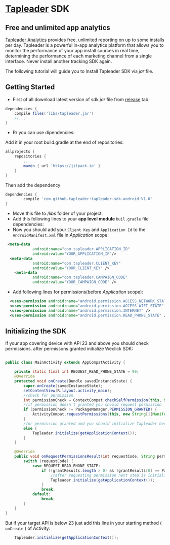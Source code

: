 # [Tapleader](http://tapleader.com) SDK 

## Free and unlimited app analytics

[Tapleader Analytics](http://tapleader.com) provides free, unlimited reporting on up to some installs per day. Tapleader is a powerful in-app analytics platform that allows you to monitor the performance of your app install sources in real time, determining the performance of each marketing channel from a single interface. Never install another tracking SDK again.

The following tutorial will guide you to Install Tapleader SDK via *jar* file.

## Getting Started

* First of all download latest version of sdk *jar* file from [release](https://github.com/tapleader/tapleader-sdk-android/releases) tab:

```gradle
dependencies {
    compile files('libs/tapleader.jar')
    //...
}
```

* Rr you can use dipendencies:

Add it in your root build.gradle at the end of repositories:
```gradle
allprojects {
	repositories {
		...
		maven { url 'https://jitpack.io' }
	}
}
```
Then add the dependency
```gradle
dependencies {
        compile 'com.github.tapleader:tapleader-sdk-android:V1.0'
}
```

* Move this file to */libs* folder of your project.
* Add this following lines to your **app level module** `buil.gradle` file dependencies:
* Now you should add your `Client Key` and `Application Id` to the `AndroidManifest.xml` file in *Application* scope:	
```xml
 <meta-data
            android:name="com.tapleader.APPLICATION_ID"
            android:value="YOUR_APPLICATION_IP"/>
  <meta-data
            android:name="com.tapleader.CLIENT_KEY"
            android:value="YOUR_CLIENT_KEY" />
	<meta-data
            android:name="com.tapleader.CAMPAIGN_CODE"
            android:value="YOUR_CAMPAIGN_CODE" />
 ```
* Add following lines for permissions(before *Application* scope):

```xml
  <uses-permission android:name="android.permission.ACCESS_NETWORK_STATE" />
  <uses-permission android:name="android.permission.ACCESS_WIFI_STATE" />
  <uses-permission android:name="android.permission.INTERNET" />
  <uses-permission android:name="android.permission.READ_PHONE_STATE" />
```

## Initializing the SDK


If your app covering device with API 23 and above you should check permissions. after permissons granted initialize Weclick SDK:

```java

public class MainActivity extends AppCompatActivity {

    private static final int REQUEST_READ_PHONE_STATE = 99;
    @Override
    protected void onCreate(Bundle savedInstanceState) {
        super.onCreate(savedInstanceState);
        setContentView(R.layout.activity_main);
        //check for permission
        int permissionCheck = ContextCompat.checkSelfPermission(this, Manifest.permission.READ_PHONE_STATE);
        //if permission doesn't granted you should request permission
        if (permissionCheck != PackageManager.PERMISSION_GRANTED) {
            ActivityCompat.requestPermissions(this, new String[]{Manifest.permission.READ_PHONE_STATE}, REQUEST_READ_PHONE_STATE);
        }
        //or permission granted and you should initialize Tapleader here
        else {
            Tapleader.initialize(getApplicationContext());
        }
    }

    @Override
    public void onRequestPermissionsResult(int requestCode, String permissions[], int[] grantResults) {
        switch (requestCode) {
            case REQUEST_READ_PHONE_STATE:
                if ((grantResults.length > 0) && (grantResults[0] == PackageManager.PERMISSION_GRANTED)) {
                    //after requesting permission next step is initializing SDK
                    Tapleader.initialize(getApplicationContext());
                }
                break;
            default:
                break;
        }
    }
}
```

But if your target API is below 23 just add this line in your starting method ( `onCreate`  ) of Activity:

```java
    Tapleader.initialize(getApplicationContext());

```
